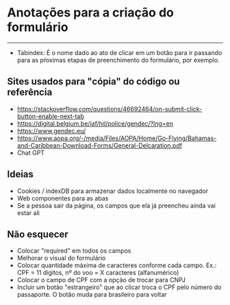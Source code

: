 # Anotações para a criação do formulário

---

* Tabindex: É o nome dado ao ato de clicar em um botão para ir passando para as pŕoximas etapas de preenchimento do formulário, por exemplo.

## Sites usados para "cópia" do código ou referência

* https://stackoverflow.com/questions/46692464/on-submit-click-button-enable-next-tab
* https://digital.belgium.be/iaf/hil/police/gendec/?lng=en
* https://www.gendec.eu/
* https://www.aopa.org/-/media/Files/AOPA/Home/Go-Flying/Bahamas-and-Caribbean-Download-Forms/General-Delcaration.pdf
* Chat GPT

## Ideias

* Cookies / indexDB para armazenar dados localmente no navegador
* Web componentes para as abas
* Se a pessoa sair da página, os campos que ela já preencheu ainda vai estar ali

## Não esquecer

* Colocar "required" em todos os campos
* Melhorar o visual do formulário
* Colocar quantidade máxima de caracteres conforme cada campo. Ex.: CPF = 11 dígitos, nº do voo = X caracteres (alfanumérico)
* Colocar o campo de CPF com a opção de trocar para CNPJ
* Incluir um botão "estrangeiro" que ao clicar troca o CPF pelo número do passaporte. O botão muda para brasileiro para voltar
